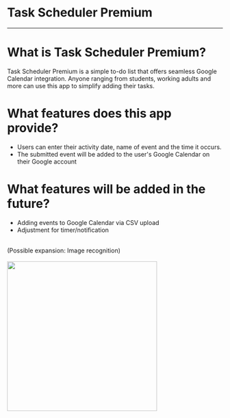 # Task Scheduler Premium
-----------------------------

# What is Task Scheduler Premium?
Task Scheduler Premium is a simple to-do list that offers seamless Google Calendar integration.
Anyone ranging from students, working adults and more can use this app to simplify adding their tasks.

# What features does this app provide?
- Users can enter their activity date, name of event and the time it occurs.
- The submitted event will be added to the user's Google Calendar on their Google account

# What features will be added in the future?
- Adding events to Google Calendar via CSV upload
- Adjustment for timer/notification
<br>
(Possible expansion: Image recognition)
<br>
<br>
<img src="https://i.pinimg.com/1200x/c7/af/66/c7af66b41055c2cbfd20ce9b968e53a3.jpg" width=350px height=350px>
